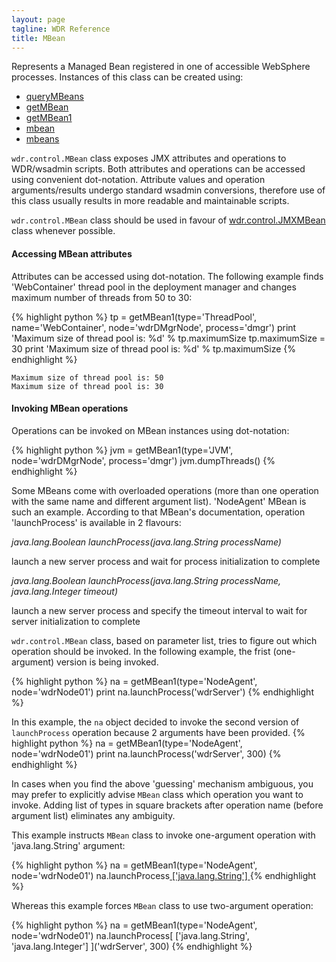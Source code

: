 ```yaml
---
layout: page
tagline: WDR Reference
title: MBean
---
```


Represents a Managed Bean registered in one of accessible WebSphere processes. Instances of this class can be created using:

* [queryMBeans](wdr.control.queryMBeans.html)
* [getMBean](wdr.control.getMBean.html)
* [getMBean1](wdr.control.getMBean1.html)
* [mbean](wdr.control.mbean.html)
* [mbeans](wdr.control.mbeans.html)

`wdr.control.MBean` class exposes JMX attributes and operations to WDR/wsadmin scripts. Both attributes and operations can be accessed using convenient dot-notation.
Attribute values and operation arguments/results undergo standard wsadmin conversions, therefore use of this class usually results in more readable and maintainable scripts.

`wdr.control.MBean` class should be used in favour of [wdr.control.JMXMBean](wdr.control.JMXMBean.class.html) class whenever possible.

#### Accessing MBean attributes

Attributes can be accessed using dot-notation. The following example finds 'WebContainer' thread pool in the deployment manager and changes maximum number of threads from 50 to 30:

{% highlight python %}
tp = getMBean1(type='ThreadPool', name='WebContainer', node='wdrDMgrNode', process='dmgr')
print 'Maximum size of thread pool is: %d' % tp.maximumSize
tp.maximumSize = 30
print 'Maximum size of thread pool is: %d' % tp.maximumSize
{% endhighlight %}

    Maximum size of thread pool is: 50
    Maximum size of thread pool is: 30

#### Invoking MBean operations

Operations can be invoked on MBean instances using dot-notation:

{% highlight python %}
jvm = getMBean1(type='JVM', node='wdrDMgrNode', process='dmgr')
jvm.dumpThreads()
{% endhighlight %}

Some MBeans come with overloaded operations (more than one operation with the same name and different argument list). 'NodeAgent' MBean is such an example. According to that MBean's documentation, operation 'launchProcess' is available in 2 flavours:

_java.lang.Boolean launchProcess(java.lang.String processName)_

launch a new server process and wait for process initialization to complete

_java.lang.Boolean launchProcess(java.lang.String processName, java.lang.Integer timeout)_

launch a new server process and specify the timeout interval to wait for server initialization to complete

`wdr.control.MBean` class, based on parameter list, tries to figure out which operation should be invoked. In the following example, the frist (one-argument) version is being invoked.

{% highlight python %}
na = getMBean1(type='NodeAgent', node='wdrNode01')
print na.launchProcess('wdrServer')
{% endhighlight %}

In this example, the `na` object decided to invoke the second version of `launchProcess` operation because 2 arguments have been provided.
{% highlight python %}
na = getMBean1(type='NodeAgent', node='wdrNode01')
print na.launchProcess('wdrServer', 300)
{% endhighlight %}

In cases when you find the above 'guessing' mechanism ambiguous, you may prefer to explicitly advise `MBean` class which operation you want to invoke. Adding list of types in square brackets after operation name (before argument list) eliminates any ambiguity.

This example instructs `MBean` class to invoke one-argument operation with 'java.lang.String' argument:

{% highlight python %}
na = getMBean1(type='NodeAgent', node='wdrNode01')
na.launchProcess[ ['java.lang.String'] ]('wdrServer')
{% endhighlight %}

Whereas this example forces `MBean` class to use two-argument operation:

{% highlight python %}
na = getMBean1(type='NodeAgent', node='wdrNode01')
na.launchProcess[ ['java.lang.String', 'java.lang.Integer'] ]('wdrServer', 300)
{% endhighlight %}
